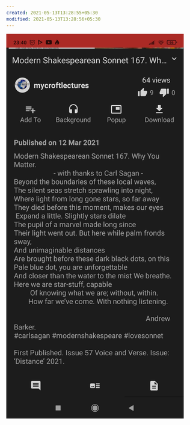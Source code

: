 ```yaml
---
created: 2021-05-13T13:28:55+05:30
modified: 2021-05-13T13:28:56+05:30
---
```


![Image](./IMG_1620892734873.jpg)
